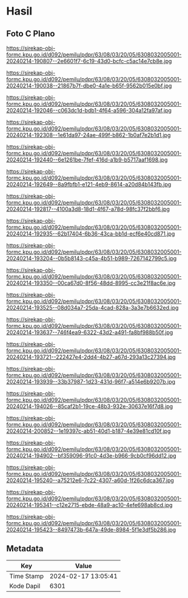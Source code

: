# Hasil

## Foto C Plano

https://sirekap-obj-formc.kpu.go.id/d092/pemilu/pdpr/63/08/03/20/05/6308032005001-20240214-190807--2e6601f7-6c19-43d0-bcfc-c5ac14e7cb8e.jpg

https://sirekap-obj-formc.kpu.go.id/d092/pemilu/pdpr/63/08/03/20/05/6308032005001-20240214-190038--21867b7f-dbe0-4a1e-b65f-9562b015e0bf.jpg

https://sirekap-obj-formc.kpu.go.id/d092/pemilu/pdpr/63/08/03/20/05/6308032005001-20240214-192046--c063dc1d-bdb1-4f64-a596-304a12fa97af.jpg

https://sirekap-obj-formc.kpu.go.id/d092/pemilu/pdpr/63/08/03/20/05/6308032005001-20240214-192308--1e61da97-24ae-499f-b862-1b0af7e2b1d1.jpg

https://sirekap-obj-formc.kpu.go.id/d092/pemilu/pdpr/63/08/03/20/05/6308032005001-20240214-192440--6e1261be-7fef-416d-a1b9-b5717aaf1698.jpg

https://sirekap-obj-formc.kpu.go.id/d092/pemilu/pdpr/63/08/03/20/05/6308032005001-20240214-192649--8a9fbfb1-e121-4eb9-8614-a20d84b143fb.jpg

https://sirekap-obj-formc.kpu.go.id/d092/pemilu/pdpr/63/08/03/20/05/6308032005001-20240214-192817--4100a3d8-18d1-4f67-a78d-98fc37f2bbf6.jpg

https://sirekap-obj-formc.kpu.go.id/d092/pemilu/pdpr/63/08/03/20/05/6308032005001-20240214-192935--62b17404-6b36-43ca-bb1d-ecf6e40cd871.jpg

https://sirekap-obj-formc.kpu.go.id/d092/pemilu/pdpr/63/08/03/20/05/6308032005001-20240214-193204--0b5b8143-c45a-4b51-b989-7267142799c5.jpg

https://sirekap-obj-formc.kpu.go.id/d092/pemilu/pdpr/63/08/03/20/05/6308032005001-20240214-193350--00ca67d0-8f56-48dd-8995-cc3e21f8ac6e.jpg

https://sirekap-obj-formc.kpu.go.id/d092/pemilu/pdpr/63/08/03/20/05/6308032005001-20240214-193525--08d034a7-25da-4cad-828a-3a3e7b6632ed.jpg

https://sirekap-obj-formc.kpu.go.id/d092/pemilu/pdpr/63/08/03/20/05/6308032005001-20240214-193637--746f4ea9-6322-43d2-a491-fa8bf988b50f.jpg

https://sirekap-obj-formc.kpu.go.id/d092/pemilu/pdpr/63/08/03/20/05/6308032005001-20240214-193721--222427e4-2dd4-4b27-a67d-293a13c27394.jpg

https://sirekap-obj-formc.kpu.go.id/d092/pemilu/pdpr/63/08/03/20/05/6308032005001-20240214-193939--33b37987-1d23-431d-96f7-a514e6b9207b.jpg

https://sirekap-obj-formc.kpu.go.id/d092/pemilu/pdpr/63/08/03/20/05/6308032005001-20240214-194026--85caf2b1-19ce-48b3-932e-30637e16f7d8.jpg

https://sirekap-obj-formc.kpu.go.id/d092/pemilu/pdpr/63/08/03/20/05/6308032005001-20240214-200852--1e19397c-ab51-40d1-b187-4e39e81cd10f.jpg

https://sirekap-obj-formc.kpu.go.id/d092/pemilu/pdpr/63/08/03/20/05/6308032005001-20240214-194902--bf359096-91c0-4d3e-b966-9cb0cf96dd12.jpg

https://sirekap-obj-formc.kpu.go.id/d092/pemilu/pdpr/63/08/03/20/05/6308032005001-20240214-195240--a75212e6-7c22-4307-a60d-1f26c6dca367.jpg

https://sirekap-obj-formc.kpu.go.id/d092/pemilu/pdpr/63/08/03/20/05/6308032005001-20240214-195341--c12e2715-ebde-48a9-ac10-4efe698ab8cd.jpg

https://sirekap-obj-formc.kpu.go.id/d092/pemilu/pdpr/63/08/03/20/05/6308032005001-20240214-195423--8497473b-647a-49de-8984-5f1e3df5b286.jpg


## Metadata

| Key        | Value               |
| ---------- | ------------------- |
| Time Stamp | 2024-02-17 13:05:41 |
| Kode Dapil | 6301                |



